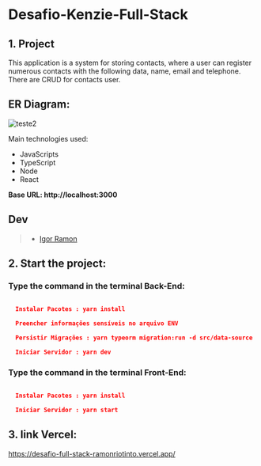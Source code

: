 # Desafio-Kenzie-Full-Stack

## **1. Project**

This application is a system for storing contacts, where a user can register numerous contacts with the following data, name, email and telephone. There are CRUD for contacts user.

## <strong>ER Diagram: </strong>

![teste2](https://user-images.githubusercontent.com/103224186/227798313-d0d1581f-feed-49c4-9ef0-17ab8464a902.png)

Main technologies used:

-   JavaScripts
-   TypeScript
-   Node
-   React

**Base URL: http://localhost:3000**

## **Dev**

> -   [Igor Ramon](https://www.linkedin.com/in/igor-ramon-rio-tinto/)

## **2. Start the project:**

### Type the command in the terminal Back-End:

```json

  Instalar Pacotes : yarn install

  Preencher informações sensíveis no arquivo ENV

  Persistir Migrações : yarn typeorm migration:run -d src/data-source

  Iniciar Servidor : yarn dev
```

### Type the command in the terminal Front-End:

```json

  Instalar Pacotes : yarn install

  Iniciar Servidor : yarn start
```

## **3. link Vercel:**

https://desafio-full-stack-ramonriotinto.vercel.app/
